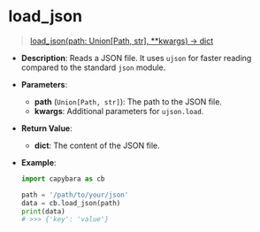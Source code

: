 # load_json

> [load_json(path: Union[Path, str], \*\*kwargs) -> dict](https://github.com/DocsaidLab/Capybara/blob/975d62fba4f76db59e715c220f7a2af5ad8d050e/capybara/utils/files_utils.py#L50)

- **Description**: Reads a JSON file. It uses `ujson` for faster reading compared to the standard `json` module.

- **Parameters**:

  - **path** (`Union[Path, str]`): The path to the JSON file.
  - **kwargs**: Additional parameters for `ujson.load`.

- **Return Value**:

  - **dict**: The content of the JSON file.

- **Example**:

  ```python
  import capybara as cb

  path = '/path/to/your/json'
  data = cb.load_json(path)
  print(data)
  # >>> {'key': 'value'}
  ```
